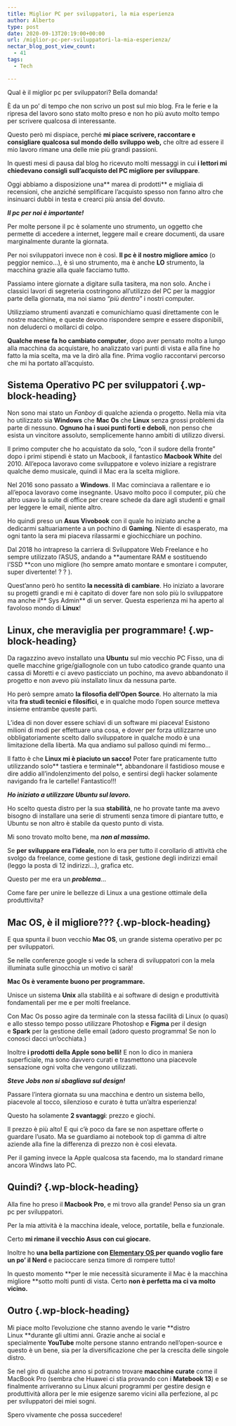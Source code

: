 ```yaml
---
title: Miglior PC per sviluppatori, la mia esperienza
author: Alberto
type: post
date: 2020-09-13T20:19:00+00:00
url: /miglior-pc-per-sviluppatori-la-mia-esperienza/
nectar_blog_post_view_count:
  - 41
tags:
  - Tech

---
```

Qual è il miglior pc per sviluppatori? Bella domanda!

È da un po’ di tempo che non scrivo un post sul mio blog. Fra le ferie e la ripresa del lavoro sono stato molto preso e non ho più avuto molto tempo per scrivere qualcosa di interessante.

Questo però mi dispiace, perché&nbsp;**mi piace scrivere, raccontare e consigliare qualcosa sul mondo dello sviluppo web,**&nbsp;che oltre ad essere il mio lavoro rimane una delle mie più grandi passioni.

In questi mesi di pausa dal blog ho ricevuto molti messaggi in cui&nbsp;**i lettori mi chiedevano consigli sull’acquisto del PC migliore per sviluppare**.

Oggi abbiamo a disposizione una**&nbsp;marea di prodotti**&nbsp;e migliaia di recensioni, che anziché semplificare l’acquisto spesso non fanno altro che insinuarci dubbi in testa e crearci più ansia del dovuto.

**_Il pc per noi è importante!_**

Per molte persone il pc è solamente uno strumento, un oggetto che permette di accedere a internet, leggere mail e creare documenti, da usare marginalmente durante la giornata.

Per noi sviluppatori invece non è così.&nbsp;**Il pc è il nostro migliore amico**&nbsp;(o peggior nemico…), è sì uno strumento, ma è anche&nbsp;**LO**&nbsp;strumento, la macchina grazie alla quale facciamo tutto.

Passiamo intere giornate a digitare sulla tasitera, ma non solo. Anche i classici lavori di segreteria costringono all’utilizzo del PC per la maggior parte della giornata, ma noi siamo “_più dentro_” i nostri computer.

Utilizziamo strumenti avanzati e comunichiamo quasi direttamente con le nostre macchine, e queste devono rispondere sempre e essere disponibili, non deluderci o mollarci di colpo.

**Qualche mese fa ho cambiato computer**, dopo aver pensato molto a lungo alla macchina da acquistare, ho analizzato vari punti di vista e alla fine ho fatto la mia scelta, ma ve la dirò alla fine. Prima voglio raccontarvi percorso che mi ha portato all’acquisto.

## Sistema Operativo PC per sviluppatori {.wp-block-heading}

Non sono mai stato un&nbsp;_Fanboy_&nbsp;di qualche azienda o progetto. Nella mia vita ho utilizzato sia&nbsp;**Windows**&nbsp;che&nbsp;**Mac Os**&nbsp;che&nbsp;**Linux**&nbsp;senza grossi problemi da parte di nessuno.&nbsp;**Ognuno ha i suoi punti forti e deboli**, non penso che esista un vincitore assoluto, semplicemente hanno ambiti di utilizzo diversi.

Il primo computer che ho acquistato da solo, “con il sudore della fronte” dopo i primi stipendi è stato un Macbook, il fantastico&nbsp;**Macbook White**&nbsp;del 2010. All’epoca lavoravo come sviluppatore e volevo iniziare a registrare qualche demo musicale, quindi il Mac era la scelta migliore.

Nel 2016 sono passato a&nbsp;**Windows**. Il Mac cominciava a rallentare e io all’epoca lavoravo come insegnante. Usavo molto poco il computer, più che altro usavo la suite di office per creare schede da dare agli studenti e gmail per leggere le email, niente altro.

Ho quindi preso un&nbsp;**Asus Vivobook**&nbsp;con il quale ho iniziato anche a dedicarmi saltuariamente a un pochino di&nbsp;**Gaming**. Niente di esasperato, ma ogni tanto la sera mi piaceva rilassarmi e giochicchiare un pochino.

Dal 2018 ho intrapreso la carriera di Sviluppatore Web Freelance e ho sempre utilizzato l’ASUS, andando a&nbsp;**aumentare RAM e sostituendo l’SSD&nbsp;**con uno migliore (ho sempre amato montare e smontare i computer, super divertente! ? ? ).

Quest’anno però ho sentito&nbsp;**la necessità di cambiare**. Ho iniziato a lavorare su progetti grandi e mi è capitato di dover fare non solo più lo sviluppatore ma anche il**&nbsp;Sys Admin**&nbsp;di un server. Questa esperienza mi ha aperto al favoloso mondo di&nbsp;**Linux**!

## Linux, che meraviglia per programmare! {.wp-block-heading}

Da ragazzino avevo installato una&nbsp;**Ubuntu**&nbsp;sul mio vecchio PC Fisso, una di quelle macchine grige/giallognole con un tubo catodico grande quanto una cassa di Moretti e ci avevo pasticciato un pochino, ma avevo abbandonato il progetto e non avevo più installato linux da nessuna parte.

Ho però sempre amato&nbsp;**la filosofia dell’Open Source**. Ho alternato la mia vita&nbsp;**fra studi tecnici e filosifici**, e in qualche modo l’open source metteva insieme entrambe queste parti.

L’idea di non dover essere schiavi di un software mi piaceva! Esistono milioni di modi per effettuare una cosa, e dover per forza utilizzarne uno obbligatoriamente scelto dallo sviluppatore in qualche modo è una limitazione della libertà. Ma qua andiamo sul palloso quindi mi fermo…

Il fatto è che&nbsp;**Linux mi è piaciuto un sacco!**&nbsp;Poter fare praticamente tutto utilizzando solo**&nbsp;tastiera e terminale**, abbandonare il fastidioso mouse e dire addio all’indolenzimento del polso, e sentirsi degli hacker solamente navigando fra le cartelle! Fantastico!!!

**_Ho iniziato a utilizzare Ubuntu sul lavoro._**

Ho scelto questa distro per la sua&nbsp;**stabilità**, ne ho provate tante ma avevo bisogno di installare una serie di strumenti senza timore di piantare tutto, e Ubuntu se non altro è stabile da questo punto di vista.

Mi sono trovato molto bene, ma&nbsp;**_non al massimo._**

Se&nbsp;**per sviluppare era l’ideale**, non lo era per tutto il corollario di attività che svolgo da freelance, come gestione di task, gestione degli indirizzi email (leggo la posta di 12 indirizzi…), grafica etc.

Questo per me era un&nbsp;_**problema**_…

Come fare per unire le bellezze di Linux a una gestione ottimale della produttivita?

## Mac OS, è il migliore??? {.wp-block-heading}

E qua spunta il buon vecchio&nbsp;**Mac OS**, un grande sistema operativo per pc per sviluppatori.

Se nelle conferenze google si vede la schera di sviluppatori con la mela illuminata sulle ginocchia un motivo ci sarà!

**Mac Os è veramente buono per programmare.**

Unisce un sistema&nbsp;**Unix**&nbsp;alla stabilità e ai software di design e produttività fondamentali per me e per molti freelance.

Con Mac Os posso agire da terminale con la stessa facilità di Linux (o quasi) e allo stesso tempo posso utilizzare Photoshop e&nbsp;**Figma**&nbsp;per il design e&nbsp;**Spark**&nbsp;per la gestione delle email (adoro questo programma! Se non lo conosci dacci un’occhiata.)

Inoltre&nbsp;**i prodotti della Apple sono belli!**&nbsp;E non lo dico in maniera superficiale, ma sono davvero curati e trasmettono una piacevole sensazione ogni volta che vengono utilizzati.

**_Steve Jobs non si sbagliava sul design!_**

Passare l’intera giornata su una macchina e dentro un sistema bello, piacevole al tocco, silenzioso e curato è tutta un’altra esperienza!

Questo ha solamente&nbsp;**2 svantaggi**: prezzo e giochi.

Il prezzo è più alto! E qui c’è poco da fare se non aspettare offerte o guardare l’usato. Ma se guardiamo ai notebook top di gamma di altre aziende alla fine la differenza di prezzo non è così elevata.

Per il gaming invece la Apple qualcosa sta facendo, ma lo standard rimane ancora Windws lato PC.

## Quindi? {.wp-block-heading}

Alla fine ho preso il&nbsp;**Macbook Pro**, e mi trovo alla grande! Penso sia un gran pc per sviluppatori.

Per la mia attività è la macchina ideale, veloce, portatile, bella e funzionale.

Certo&nbsp;**mi rimane il vecchio Asus con cui giocare.**

Inoltre ho&nbsp;**una bella partizione con&nbsp;<a href="https://elementary.io/it/" target="_blank" rel="noreferrer noopener">Elementary OS&nbsp;</a>per quando voglio fare un po’ il Nerd**&nbsp;e pacioccare senza timore di rompere tutto!

In questo momento&nbsp;**per le mie necessità sicuramente il Mac è la macchina migliore&nbsp;**sotto molti punti di vista. Certo&nbsp;**non è perfetta ma ci va molto vicino.**

## Outro {.wp-block-heading}

Mi piace molto l’evoluzione che stanno avendo le varie&nbsp;**distro Linux&nbsp;**durante gli ultimi anni. Grazie anche ai social e specialmente&nbsp;**YouTube**&nbsp;molte persone stanno entrando nell’open-source e questo è un bene, sia per la diversificazione che per la crescita delle singole distro.

Se nel giro di qualche anno si potranno trovare&nbsp;**macchine curate**&nbsp;come il MacBook Pro (sembra che Huawei ci stia provando con i&nbsp;**Matebook 13**) e se finalmente arriveranno su Linux alcuni programmi per gestire design e produttività allora per le mie esigenze saremo vicini alla perfezione, al pc per sviluppatori dei miei sogni.

Spero vivamente che possa succedere!